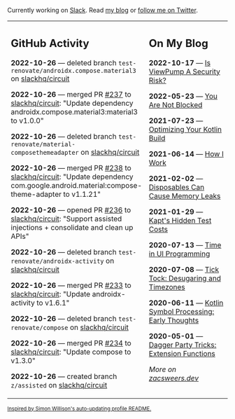 Currently working on [Slack](https://slack.com/). Read [my blog](https://zacsweers.dev/) or [follow me on Twitter](https://twitter.com/ZacSweers).

<table><tr><td valign="top" width="60%">

## GitHub Activity
<!-- githubActivity starts -->
**2022-10-26** — deleted branch `test-renovate/androidx.compose.material3` on [slackhq/circuit](https://github.com/slackhq/circuit)

**2022-10-26** — merged PR [#237](https://github.com/slackhq/circuit/pull/237) to [slackhq/circuit](https://github.com/slackhq/circuit): "Update dependency androidx.compose.material3:material3 to v1.0.0"

**2022-10-26** — deleted branch `test-renovate/material-composethemeadapter` on [slackhq/circuit](https://github.com/slackhq/circuit)

**2022-10-26** — merged PR [#238](https://github.com/slackhq/circuit/pull/238) to [slackhq/circuit](https://github.com/slackhq/circuit): "Update dependency com.google.android.material:compose-theme-adapter to v1.1.21"

**2022-10-26** — opened PR [#236](https://github.com/slackhq/circuit/pull/236) to [slackhq/circuit](https://github.com/slackhq/circuit): "Support assisted injections + consolidate and clean up APIs"

**2022-10-26** — deleted branch `test-renovate/androidx-activity` on [slackhq/circuit](https://github.com/slackhq/circuit)

**2022-10-26** — merged PR [#233](https://github.com/slackhq/circuit/pull/233) to [slackhq/circuit](https://github.com/slackhq/circuit): "Update androidx-activity to v1.6.1"

**2022-10-26** — deleted branch `test-renovate/compose` on [slackhq/circuit](https://github.com/slackhq/circuit)

**2022-10-26** — merged PR [#234](https://github.com/slackhq/circuit/pull/234) to [slackhq/circuit](https://github.com/slackhq/circuit): "Update compose to v1.3.0"

**2022-10-26** — created branch `z/assisted` on [slackhq/circuit](https://github.com/slackhq/circuit)
<!-- githubActivity ends -->
</td><td valign="top" width="40%">

## On My Blog
<!-- blog starts -->
**2022-10-17** — [Is ViewPump A Security Risk?](https://www.zacsweers.dev/is-viewpump-a-security-risk/)

**2022-05-23** — [You Are Not Blocked](https://www.zacsweers.dev/you-are-not-blocked/)

**2021-07-23** — [Optimizing Your Kotlin Build](https://www.zacsweers.dev/optimizing-your-kotlin-build/)

**2021-06-14** — [How I Work](https://www.zacsweers.dev/how-i-work/)

**2021-02-02** — [Disposables Can Cause Memory Leaks](https://www.zacsweers.dev/disposables-can-cause-memory-leaks/)

**2021-01-29** — [Kapt's Hidden Test Costs](https://www.zacsweers.dev/kapts-hidden-test-costs/)

**2020-07-13** — [Time in UI Programming](https://www.zacsweers.dev/time-in-ui/)

**2020-07-08** — [Tick Tock: Desugaring and Timezones](https://www.zacsweers.dev/ticktock-desugaring-timezones/)

**2020-06-11** — [Kotlin Symbol Processing: Early Thoughts](https://www.zacsweers.dev/kotlin-symbol-processor-early-thoughts/)

**2020-05-01** — [Dagger Party Tricks: Extension Functions](https://www.zacsweers.dev/dagger-party-tricks-extension-functions/)
<!-- blog ends -->
_More on [zacsweers.dev](https://zacsweers.dev/)_
</td></tr></table>

<sub><a href="https://simonwillison.net/2020/Jul/10/self-updating-profile-readme/">Inspired by Simon Willison's auto-updating profile README.</a></sub>